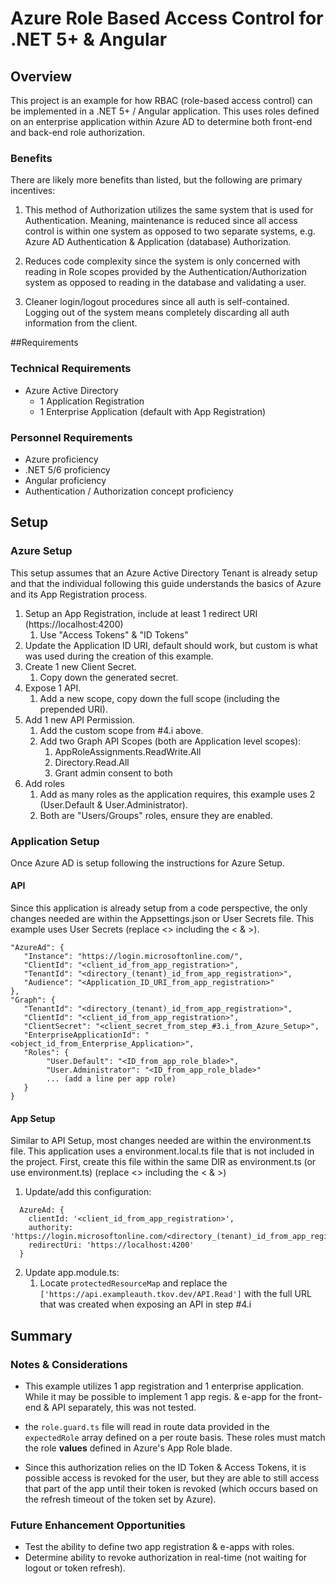# Azure Role Based Access Control for .NET 5+ & Angular
## Overview
This project is an example for how RBAC (role-based access control) can be 
implemented in a .NET 5+ / Angular application. This uses roles defined on an enterprise
application within Azure AD to determine both front-end and back-end role authorization.

### Benefits
There are likely more benefits than listed, but the following are primary incentives:
1) This method of Authorization utilizes the same system that is used for Authentication. Meaning,
maintenance is reduced since all access control is within one system as opposed to two separate systems,
e.g. Azure AD Authentication & Application (database) Authorization.

2) Reduces code complexity since the system is only concerned with reading in Role scopes 
provided by the Authentication/Authorization system as opposed to reading in the database and
validating a user.
   
3) Cleaner login/logout procedures since all auth is self-contained. Logging out of the 
system means completely discarding all auth information from the client.

##Requirements
### Technical Requirements
- Azure Active Directory
    - 1 Application Registration
    - 1 Enterprise Application (default with App Registration)
    
### Personnel Requirements
- Azure proficiency
- .NET 5/6 proficiency
- Angular proficiency
- Authentication / Authorization concept proficiency
  
## Setup
### Azure Setup
This setup assumes that an Azure Active Directory Tenant is already setup
and that the individual following this guide understands the basics of Azure
and its App Registration process.

1) Setup an App Registration, include at least 1 redirect URI (https://localhost:4200)
    1) Use "Access Tokens" & "ID Tokens"
2) Update the Application ID URI, default should work, but custom is what was used during the creation of this example.
3) Create 1 new Client Secret.
    1) Copy down the generated secret.
4) Expose 1 API.
    1) Add a new scope, copy down the full scope (including the prepended URI).
5) Add 1 new API Permission.
    1) Add the custom scope from #4.i above.
    2) Add two Graph API Scopes (both are Application level scopes):
        1) AppRoleAssignments.ReadWrite.All
        2) Directory.Read.All
        3) Grant admin consent to both
6) Add roles
    1) Add as many roles as the application requires, this example uses 2 (User.Default & User.Administrator).
    2) Both are "Users/Groups" roles, ensure they are enabled.

### Application Setup
Once Azure AD is setup following the instructions for Azure Setup.

#### API
Since this application is already setup from a code perspective, the only changes
needed are within the Appsettings.json or User Secrets file. This example uses User Secrets 
(replace <> including the < & >).
```
"AzureAd": {
   "Instance": "https://login.microsoftonline.com/",
   "ClientId": "<client_id_from_app_registration>",
   "TenantId": "<directory_(tenant)_id_from_app_registration>",
   "Audience": "<Application_ID_URI_from_app_registration>"
},
"Graph": {
   "TenantId": "<directory_(tenant)_id_from_app_registration>",
   "ClientId": "<client_id_from_app_registration>",
   "ClientSecret": "<client_secret_from_step_#3.i_from_Azure_Setup>",
   "EnterpriseApplicationId": "<object_id_from_Enterprise_Application>",
   "Roles": {
        "User.Default": "<ID_from_app_role_blade>",
        "User.Administrator": "<ID_from_app_role_blade>"
        ... (add a line per app role)
   }
}   
```

#### App Setup
Similar to API Setup, most changes needed are within the environment.ts file. This application
uses a environment.local.ts file that is not included in the project. First,
create this file within the same DIR as environment.ts (or use environment.ts) (replace <> including the < & >)
1) Update/add this configuration:
```
  AzureAd: {
    clientId: '<client_id_from_app_registration>',
    authority: 'https://login.microsoftonline.com/<directory_(tenant)_id_from_app_registration>',
    redirectUri: 'https://localhost:4200'
  }
```
2) Update app.module.ts:
    1) Locate `protectedResourceMap` and replace the `['https://api.exampleauth.tkov.dev/API.Read']`
    with the full URL that was created when exposing an API in step #4.i

## Summary
### Notes & Considerations
- This example utilizes 1 app registration and 1 enterprise application. 
While it may be possible to implement 1 app regis. & e-app for the front-end & API separately,
  this was not tested.
    
- the `role.guard.ts` file will read in route data provided in the 
`expectedRole` array defined on a per route basis. These roles must match 
  the role <b>values</b> defined in Azure's App Role blade.
  
- Since this authorization relies on the ID Token & Access Tokens, it is possible
access is revoked for the user, but they are able to still access that part of the app until their
  token is revoked (which occurs based on the refresh timeout of the token set by Azure).
  
### Future Enhancement Opportunities
- Test the ability to define two app registration & e-apps with roles.
- Determine ability to revoke authorization in real-time (not waiting for logout or token refresh).
